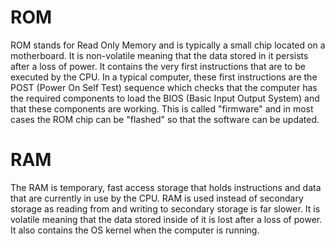 # ROM
ROM stands for Read Only Memory and is typically a small chip located on a motherboard.
It is non-volatile meaning that the data stored in it persists after a loss of power.
It contains the very first instructions that are to be executed by the CPU. 
In a typical computer, these first instructions are the POST (Power On Self Test) sequence which checks that the computer has the required components to load the BIOS (Basic Input Output System) and that these components are working. This is called "firmware" and in most cases the ROM chip can be "flashed" so that the software can be updated.

# RAM
The RAM is temporary, fast access storage that holds instructions and data that are currently in use by the CPU. RAM is used instead of secondary storage as reading from and writing to secondary storage is far slower.
It is volatile meaning that the data stored inside of it is lost after a loss of power.
It also contains the OS kernel when the computer is running.

